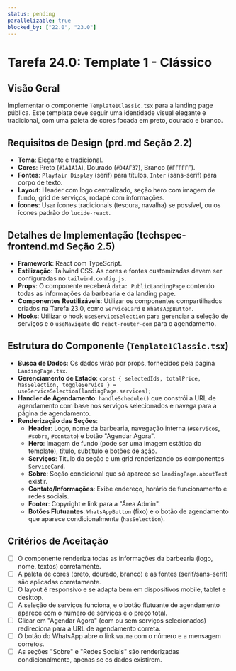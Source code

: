 ```yaml
---
status: pending
parallelizable: true
blocked_by: ["22.0", "23.0"]
---
```


# Tarefa 24.0: Template 1 - Clássico

## Visão Geral
Implementar o componente `Template1Classic.tsx` para a landing page pública. Este template deve seguir uma identidade visual elegante e tradicional, com uma paleta de cores focada em preto, dourado e branco.

## Requisitos de Design (prd.md Seção 2.2)
- **Tema**: Elegante e tradicional.
- **Cores**: Preto (`#1A1A1A`), Dourado (`#D4AF37`), Branco (`#FFFFFF`).
- **Fontes**: `Playfair Display` (serif) para títulos, `Inter` (sans-serif) para corpo de texto.
- **Layout**: Header com logo centralizado, seção hero com imagem de fundo, grid de serviços, rodapé com informações.
- **Ícones**: Usar ícones tradicionais (tesoura, navalha) se possível, ou os ícones padrão do `lucide-react`.

## Detalhes de Implementação (techspec-frontend.md Seção 2.5)
- **Framework**: React com TypeScript.
- **Estilização**: Tailwind CSS. As cores e fontes customizadas devem ser configuradas no `tailwind.config.js`.
- **Props**: O componente receberá `data: PublicLandingPage` contendo todas as informações da barbearia e da landing page.
- **Componentes Reutilizáveis**: Utilizar os componentes compartilhados criados na Tarefa 23.0, como `ServiceCard` e `WhatsAppButton`.
- **Hooks**: Utilizar o hook `useServiceSelection` para gerenciar a seleção de serviços e o `useNavigate` do `react-router-dom` para o agendamento.

## Estrutura do Componente (`Template1Classic.tsx`)
- **Busca de Dados**: Os dados virão por props, fornecidos pela página `LandingPage.tsx`.
- **Gerenciamento de Estado**: `const { selectedIds, totalPrice, hasSelection, toggleService } = useServiceSelection(landingPage.services);`
- **Handler de Agendamento**: `handleSchedule()` que constrói a URL de agendamento com base nos serviços selecionados e navega para a página de agendamento.
- **Renderização das Seções**:
  - **Header**: Logo, nome da barbearia, navegação interna (`#servicos`, `#sobre`, `#contato`) e botão "Agendar Agora".
  - **Hero**: Imagem de fundo (pode ser uma imagem estática do template), título, subtítulo e botões de ação.
  - **Serviços**: Título da seção e um grid renderizando os componentes `ServiceCard`.
  - **Sobre**: Seção condicional que só aparece se `landingPage.aboutText` existir.
  - **Contato/Informações**: Exibe endereço, horário de funcionamento e redes sociais.
  - **Footer**: Copyright e link para a "Área Admin".
  - **Botões Flutuantes**: `WhatsAppButton` (fixo) e o botão de agendamento que aparece condicionalmente (`hasSelection`).

## Critérios de Aceitação
- [ ] O componente renderiza todas as informações da barbearia (logo, nome, textos) corretamente.
- [ ] A paleta de cores (preto, dourado, branco) e as fontes (serif/sans-serif) são aplicadas corretamente.
- [ ] O layout é responsivo e se adapta bem em dispositivos mobile, tablet e desktop.
- [ ] A seleção de serviços funciona, e o botão flutuante de agendamento aparece com o número de serviços e o preço total.
- [ ] Clicar em "Agendar Agora" (com ou sem serviços selecionados) redireciona para a URL de agendamento correta.
- [ ] O botão do WhatsApp abre o link `wa.me` com o número e a mensagem corretos.
- [ ] As seções "Sobre" e "Redes Sociais" são renderizadas condicionalmente, apenas se os dados existirem.